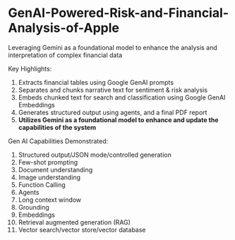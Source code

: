 # GenAI-Powered-Risk-and-Financial-Analysis-of-Apple
Leveraging Gemini as a foundational model to enhance the analysis and interpretation of complex financial data

Key Highlights:
1. Extracts financial tables using Google GenAI prompts
2. Separates and chunks narrative text for sentiment & risk analysis
3. Embeds chunked text for search and classification using Google GenAI Embeddings
4. Generates structured output using agents, and a final PDF report
5. **Utilizes Gemini as a foundational model to enhance and update the capabilities of the system**

Gen AI Capabilities Demonstrated:
1. Structured output/JSON mode/controlled generation
2. Few-shot prompting
3. Document understanding
4. Image understanding
5. Function Calling
6. Agents
7. Long context window
8. Grounding
9. Embeddings
10. Retrieval augmented generation (RAG)
11. Vector search/vector store/vector database
